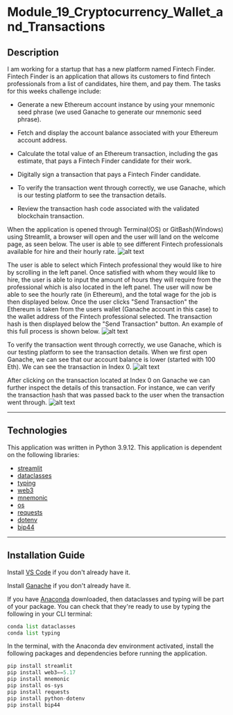 # Module_19_Cryptocurrency_Wallet_and_Transactions

## Description
I am working for a startup that has a new platform named Fintech Finder. Fintech Finder is an application that allows its customers to find fintech professionals from a list of candidates, hire them, and pay them. The tasks for this weeks challenge include: 

* Generate a new Ethereum account instance by using your mnemonic seed phrase
 (we used Ganache to generate our mnemonic seed phrase).

* Fetch and display the account balance associated with your Ethereum account address.

* Calculate the total value of an Ethereum transaction, including the gas estimate, that pays a Fintech Finder candidate for their work.

* Digitally sign a transaction that pays a Fintech Finder candidate.

* To verify the transaction went through correctly, we use Ganache, which is our testing platform to see the transaction details.

* Review the transaction hash code associated with the validated blockchain transaction.

When the application is opened through Terminal(OS) or GitBash(Windows) using Streamlit, a browser will open and the user will land on the welcome page, as seen below. The user is able to see different Fintech professionals available for hire and their hourly rate.
![alt text](https://github.com/asabeti/Module_19_Cryptocurrency_Wallet_and_Transactions/blob/main/Images/Stremlit%20Web%20Page%20Success.png)

The user is able to select which Fintech professional they would like to hire by scrolling in the left panel. Once satisfied with whom they would like to hire, the user is able to input the amount of hours they will require from the professional which is also located in the left panel. The user will now be able to see the hourly rate (in Ethereum), and the total wage for the job is then displayed below. Once the user clicks "Send Transaction" the Ethereum is taken from the users wallet (Ganache account in this case) to the wallet address of the Fintech professional selected. The transaction hash is then displayed below the "Send Transaction" button. An example of this full process is shown below.
![alt text](https://github.com/asabeti/Module_19_Cryptocurrency_Wallet_and_Transactions/blob/main/Gifs/GifMaker_20230313153826441.gif) 

To verify the transaction went through correctly, we use Ganache, which is our testing platform to see the transaction details. When we first open Ganache, we can see that our account balance is lower (started with 100 Eth). We can see the transaction in Index 0.
![alt text](https://github.com/asabeti/Module_19_Cryptocurrency_Wallet_and_Transactions/blob/main/Images/Ganache%20Account%20Index%200.png)

After clicking on the transaction located at Index 0 on Ganache we can further inspect the details of this transaction. For instance, we can verify the transaction hash that was passed back to the user when the transaction went through.
![alt text](https://github.com/asabeti/Module_19_Cryptocurrency_Wallet_and_Transactions/blob/main/Images/Ganache%20Transaction.png)

---

## Technologies

This application was written in Python 3.9.12. This application is dependent on the following libraries:

* [streamlit](https://streamlit.io/)
* [dataclasses](https://docs.python.org/3/library/dataclasses.html)
* [typing](https://docs.python.org/3/library/typing.html)
* [web3](https://web3py.readthedocs.io/en/v5/)
* [mnemonic](https://pypi.org/project/mnemonic/)
* [os](https://docs.python.org/3/library/os.html)
* [requests](https://pypi.org/project/requests/)
* [dotenv](https://pypi.org/project/python-dotenv/)
* [bip44](https://pypi.org/project/bip44/)

---

## Installation Guide

Install [VS Code](https://code.visualstudio.com/) if you don't already have it.

Install [Ganache](https://trufflesuite.com/ganache/) if you don't already have it.

If you have [Anaconda](https://www.anaconda.com/products/distribution) downloaded, then dataclasses and typing will be part of your package. You can check that they're ready to use by typing the following in your CLI terminal:

```python
conda list dataclasses
conda list typing
```
In the terminal, with the Anaconda dev environment activated, install the following packages and dependencies before running the application.

```python
pip install streamlit
pip install web3==5.17
pip install mnemonic
pip install os-sys
pip install requests
pip install python-dotenv
pip install bip44
```